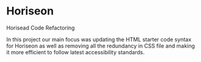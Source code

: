 # Horiseon

Horisead Code Refactoring

In this project our main focus was updating the HTML starter code syntax for Horiseon as well as removing all the redundancy in CSS file and making it more efficient to follow latest accessibility standards.

